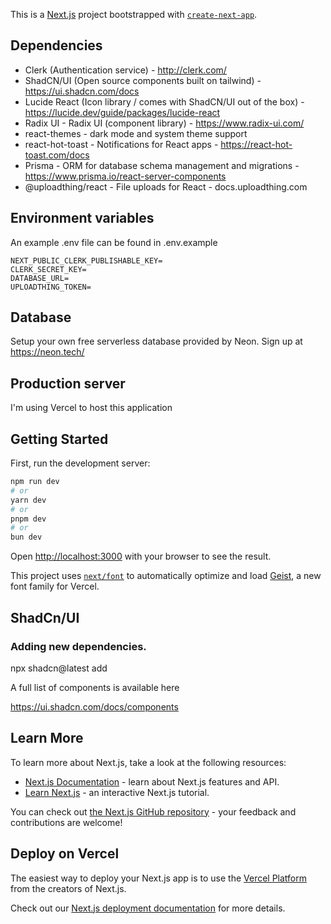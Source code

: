 This is a [Next.js](https://nextjs.org) project bootstrapped with [`create-next-app`](https://nextjs.org/docs/app/api-reference/cli/create-next-app).

## Dependencies

- Clerk (Authentication service) - http://clerk.com/
- ShadCN/UI (Open source components built on tailwind) - https://ui.shadcn.com/docs
- Lucide React (Icon library / comes with ShadCN/UI out of the box) - https://lucide.dev/guide/packages/lucide-react
- Radix UI - Radix UI (component library) - https://www.radix-ui.com/
- react-themes - dark mode and system theme support
- react-hot-toast - Notifications for React apps - https://react-hot-toast.com/docs
- Prisma - ORM for database schema management and migrations - https://www.prisma.io/react-server-components
- @uploadthing/react - File uploads for React - docs.uploadthing.com

## Environment variables

An example .env file can be found in .env.example

```
NEXT_PUBLIC_CLERK_PUBLISHABLE_KEY=
CLERK_SECRET_KEY=
DATABASE_URL=
UPLOADTHING_TOKEN=
```

## Database

Setup your own free serverless database provided by Neon. Sign up at https://neon.tech/

## Production server

I'm using Vercel to host this application

## Getting Started

First, run the development server:

```bash
npm run dev
# or
yarn dev
# or
pnpm dev
# or
bun dev
```

Open [http://localhost:3000](http://localhost:3000) with your browser to see the result.

This project uses [`next/font`](https://nextjs.org/docs/app/building-your-application/optimizing/fonts) to automatically optimize and load [Geist](https://vercel.com/font), a new font family for Vercel.

## ShadCn/UI

### Adding new dependencies.

npx shadcn@latest add <component-name>

A full list of components is available here 

https://ui.shadcn.com/docs/components

## Learn More

To learn more about Next.js, take a look at the following resources:

- [Next.js Documentation](https://nextjs.org/docs) - learn about Next.js features and API.
- [Learn Next.js](https://nextjs.org/learn) - an interactive Next.js tutorial.

You can check out [the Next.js GitHub repository](https://github.com/vercel/next.js) - your feedback and contributions are welcome!

## Deploy on Vercel

The easiest way to deploy your Next.js app is to use the [Vercel Platform](https://vercel.com/new?utm_medium=default-template&filter=next.js&utm_source=create-next-app&utm_campaign=create-next-app-readme) from the creators of Next.js.

Check out our [Next.js deployment documentation](https://nextjs.org/docs/app/building-your-application/deploying) for more details.
